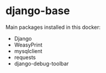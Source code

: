 # django-base

Main packages installed in this docker:
- Django
- WeasyPrint
- mysqlclient
- requests
- django-debug-toolbar
